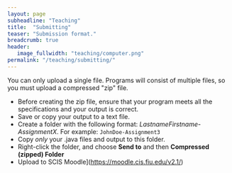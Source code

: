 ```yaml
---
layout: page
subheadline: "Teaching"
title:  "Submitting"
teaser: "Submission format."
breadcrumb: true
header:
   image_fullwidth: "teaching/computer.png"
permalink: "/teaching/submitting/"
---
```


You can only upload a single file. Programs will consist of multiple files, so you must upload a compressed "zip" file.

- Before creating the zip file, ensure that your program meets all the specifications and your output is correct.
- Save or copy your output to a text file.
- Create a folder with the following format: *LastnameFirstname-AssignmentX*. For example: `JohnDoe-Assignment3`
- Copy *only* your .java files and output to this folder.
- Right-click the folder, and choose **Send to** and then **Compressed (zipped) Folder**
- Upload to SCIS Moodle](https://moodle.cis.fiu.edu/v2.1/)
